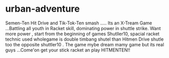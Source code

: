 # urban-adventure
Semen-Ten Hit Drive and Tik-Tok-Ten  smash ..... Its an X-Tream Game ...Battling all youth in Racket skill, dominating power in shuttle strike. Want more power , start from the beginning of games Shutller10,  spacial racket technic used wholegame is double timbang shutel than Hitmen Drive shutle too the opposite shuttler10 . The game mybe dream mamy game but its real guys ...Come'on get your stick racket an play  HITMENTEN!!
